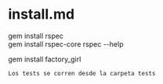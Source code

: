# install.md

gem install rspec  
gem install rspec-core
rspec --help

gem install factory_girl

	Los tests se corren desde la carpeta tests